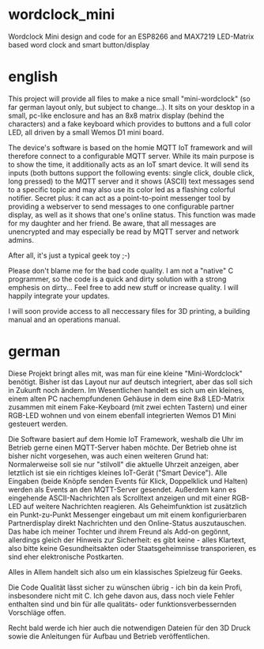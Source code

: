 # wordclock_mini
Wordclock Mini design and code for an ESP8266 and MAX7219 LED-Matrix based word clock and smart button/display
# english
This project will provide all files to make a nice small "mini-wordclock" (so far german layout only, but subject to change...). It sits on your desktop in a small, pc-like enclosure and has an 8x8 matrix display (behind the characters) and a fake keyboard which provides to buttons and a full color LED, all driven by a small Wemos D1 mini board.

The device's software is based on the homie MQTT IoT framework and will therefore connect to a configurable MQTT server. While its main purpose is to show the time, it additionally acts as an IoT smart device. It will send its inputs (both buttons support the following events: single click, double click, long pressed) to the MQTT server and it shows (ASCII) text messages send to a specific topic and may also use its color led as a flashing colorful notifier. Secret plus: it can act as a point-to-point messenger tool by providing a webserver to send messages to one configurable partner display, as well as it shows that one's online status. This function was made for my daughter and her friend. Be aware, that all messages are unencrypted and may especially be read by MQTT server and network admins.

After all, it's just a typical geek toy ;-)

Please don't blame me for the bad code quality. I am not a "native" C programmer, so the code is a quick and dirty solution with a strong emphesis on dirty... Feel free to add new stuff or increase quality. I will happily integrate your updates.

I will soon provide access to all neccessary files for 3D printing, a building manual and an operations manual.

# german
Diese Projekt bringt alles mit, was man für eine kleine "Mini-Wordclock" benötigt. Bisher ist das Layout nur auf deutsch integriert, aber das soll sich in Zukunft noch ändern. Im Wesentlichen handelt es sich um ein kleines, einem alten PC nachempfundenen Gehäuse in dem eine 8x8 LED-Matrix zusammen mit einem Fake-Keyboard (mit zwei echten Tastern) und einer RGB-LED wohnen und von einem ebenfall integrierten Wemos D1 Mini gesteuert werden.

Die Software basiert auf dem Homie IoT Framework, weshalb die Uhr im Betrieb gerne einen MQTT-Server haben möchte. Der Betrieb ohne ist bisher nicht vorgesehen, was auch einen weiteren Grund hat: Normalerweise soll sie nur "stilvoll" die aktuelle Uhrzeit anzeigen, aber letztlich ist sie ein richtiges kleines IoT-Gerät ("Smart Device"). Alle Eingaben (beide Knöpfe senden Events für Klick, Doppelklick und Halten) werden als Events an den MQTT-Server gesendet. Außerdem kann es eingehende ASCII-Nachrichten als Scrolltext anzeigen und mit einer RGB-LED auf weitere Nachrichten reagieren. Als Geheimfunktion ist zusätzlich ein Punkt-zu-Punkt Messenger eingebaut um mit einem konfigurierbaren Partnerdisplay direkt Nachrichten und den Online-Status auszutauschen. Das habe ich meiner Tochter und ihrem Freund als Add-on gegönnt, allerdings gleich der Hinweis zur Sicherheit: es gibt keine - alles Klartext, also bitte keine Gesundheitsakten oder Staatsgeheimnisse transporieren, es sind eher elektronische Postkarten.

Alles in Allem handelt sich also um ein klassisches Spielzeug für Geeks.

Die Code Qualität lässt sicher zu wünschen übrig - ich bin da kein Profi, insbesondere nicht mit C. Ich gehe davon aus, dass noch viele Fehler enthalten sind und bin für alle qualitäts- oder funktionsverbessernden Vorschläge offen.

Recht bald werde ich hier auch die notwendigen Dateien für den 3D Druck sowie die Anleitungen für Aufbau und Betrieb veröffentlichen.
